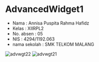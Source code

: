 # AdvancedWidget1

- Nama  : Annisa Puspita Rahma Hafidz
- Kelas : XIIRPL2
- No. absen : 05
- NIS : 4294/1192.063
- nama sekolah  : SMK TELKOM MALANG

![advwgt22](https://cloud.githubusercontent.com/assets/22728350/19881057/21a37fc6-a035-11e6-9f1e-391c3421feea.jpg)
![advwgt21](https://cloud.githubusercontent.com/assets/22728350/19881056/2170bdde-a035-11e6-8ba0-9c20f41e8f2f.jpg)


